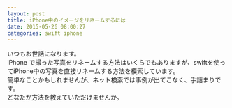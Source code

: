 ```yaml
---
layout: post
title: iPhone中のイメージをリネームするには
date: 2015-05-26 08:00:27
categories: swift iphone
---
```

<!-- {% raw %} -->
<p>いつもお世話になります。<br>
iPhone で撮った写真をリネームする方法はいくらでもありますが、swiftを使ってiPhone中の写真を直接リネームする方法を模索しています。<br>
簡単なことかもしれませんが、ネット検索では事例が出てこなく、手詰まりです。<br>
どなたか方法を教えていただけませんか。</p>
<!-- {% endraw %} -->
